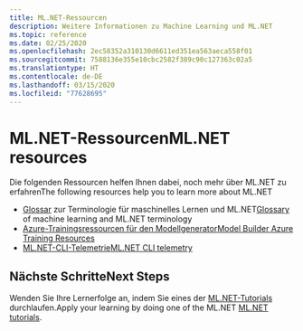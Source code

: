 ```yaml
---
title: ML.NET-Ressourcen
description: Weitere Informationen zu Machine Learning und ML.NET
ms.topic: reference
ms.date: 02/25/2020
ms.openlocfilehash: 2ec58352a310130d6611ed351ea563aeca558f01
ms.sourcegitcommit: 7588136e355e10cbc2582f389c90c127363c02a5
ms.translationtype: HT
ms.contentlocale: de-DE
ms.lasthandoff: 03/15/2020
ms.locfileid: "77628695"
---
```

# <a name="mlnet-resources"></a><span data-ttu-id="f36ed-103">ML.NET-Ressourcen</span><span class="sxs-lookup"><span data-stu-id="f36ed-103">ML.NET resources</span></span>

<span data-ttu-id="f36ed-104">Die folgenden Ressourcen helfen Ihnen dabei, noch mehr über ML.NET zu erfahren</span><span class="sxs-lookup"><span data-stu-id="f36ed-104">The following resources help you to learn more about ML.NET</span></span>

- <span data-ttu-id="f36ed-105">[Glossar](glossary.md) zur Terminologie für maschinelles Lernen und ML.NET</span><span class="sxs-lookup"><span data-stu-id="f36ed-105">[Glossary](glossary.md) of machine learning and ML.NET terminology</span></span>
- [<span data-ttu-id="f36ed-106">Azure-Trainingsressourcen für den Modellgenerator</span><span class="sxs-lookup"><span data-stu-id="f36ed-106">Model Builder Azure Training Resources</span></span>](azure-training-concepts-model-builder.md)
- [<span data-ttu-id="f36ed-107">ML.NET-CLI-Telemetrie</span><span class="sxs-lookup"><span data-stu-id="f36ed-107">ML.NET CLI telemetry</span></span>](ml-net-cli-telemetry.md)

## <a name="next-steps"></a><span data-ttu-id="f36ed-108">Nächste Schritte</span><span class="sxs-lookup"><span data-stu-id="f36ed-108">Next Steps</span></span>

<span data-ttu-id="f36ed-109">Wenden Sie Ihre Lernerfolge an, indem Sie eines der [ML.NET-Tutorials](../tutorials/index.md) durchlaufen.</span><span class="sxs-lookup"><span data-stu-id="f36ed-109">Apply your learning by doing one of the ML.NET [ML.NET tutorials](../tutorials/index.md).</span></span>
